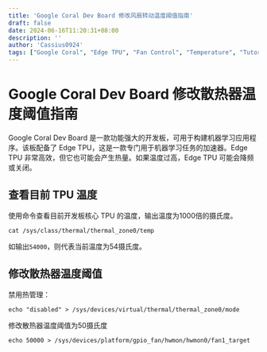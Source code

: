 ```yaml
---
title: 'Google Coral Dev Board 修改风扇转动温度阈值指南'
draft: false
date: 2024-06-16T11:20:31+08:00
description: ''
author: 'Cassius0924'
tags: ["Google Coral", "Edge TPU", "Fan Control", "Temperature", "Tutorial"]
---
```


# Google Coral Dev Board 修改散热器温度阈值指南

Google Coral Dev Board 是一款功能强大的开发板，可用于构建机器学习应用程序。该板配备了 Edge TPU，这是一款专门用于机器学习任务的加速器。Edge TPU 非常高效，但它也可能会产生热量。如果温度过高，Edge TPU 可能会降频或关闭。

## 查看目前 TPU 温度

使用命令查看目前开发板核心 TPU 的温度，输出温度为1000倍的摄氏度。

```shell
cat /sys/class/thermal/thermal_zone0/temp
```

如输出`54000`，则代表当前温度为54摄氏度。

## 修改散热器温度阈值

禁用热管理：

```shell
echo "disabled" > /sys/devices/virtual/thermal/thermal_zone0/mode
```

修改散热器温度阈值为50摄氏度

```shell
echo 50000 > /sys/devices/platform/gpio_fan/hwmon/hwmon0/fan1_target
```

